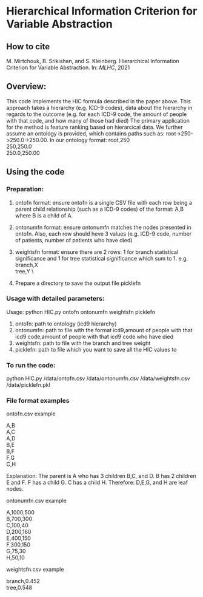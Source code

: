 # Hierarchical Information Criterion for Variable Abstraction

## How to cite

M. Mirtchouk, B. Srikishan, and S. Kleinberg. Hierarchical Information Criterion for Variable Abstraction. In: *MLHC*, 2021

## Overview:

This code implements the HIC formula described in the paper above. This approach takes a hierarchy (e.g. ICD-9 codes), data about the hierarchy in regards to the outcome (e.g. for each ICD-9 code, the amount of people with that code, and how many of those had died) 
The primary application for the method is feature ranking based on hierarcical data.
We further assume an ontology is provided, which contains paths such as: root->250->250.0->250.00. In our ontology format:
root,250  \
250,250.0  \
250.0,250.00  

## Using the code

### Preparation:

1. ontofn format: ensure ontofn is a single CSV file with each row being a parent child relationship (such as a ICD-9 codes) of the format: A,B where B is a child of A.

2. ontonumfn format: ensure ontonumfn matches the nodes presented in ontofn. Also, each row should heve 3 values (e.g. ICD-9 code, number of patients, number of patients who have died)

3. weightsfn format: ensure there are 2 rows: 1 for branch statistical significance and 1 for tree statistical significance which sum to 1. 
e.g.  \
branch,X  \
tree,Y  \

4. Prepare a directory to save the output file picklefn


### Usage with detailed parameters:

Usage: python HIC.py ontofn ontonumfn weightsfn picklefn

1. ontofn: path to ontology (icd9 hierarchy)
2. ontonumfn: path to file with the format icd9,amount of people with that icd9 code,amount of people with that icd9 code who have died
3. weightsfn: path to file with the branch and tree weight
4. picklefn: path to file which you want to save all the HIC values to

### To run the code:

python HIC.py /data/ontofn.csv /data/ontonumfn.csv /data/weightsfn.csv /data/picklefn.pkl

### File format examples

ontofn.csv example

A,B   \
A,C   \
A,D   \
B,E   \
B,F   \
F,G   \
C,H

Explanation: The parent is A who has 3 children B,C, and D. B has 2 children E and F. F has a child G. C has a child H. Therefore: D,E,G, and H are leaf nodes. 

ontonumfn.csv example  

A,1000,500 \
B,700,300 \
C,100,40 \
D,200,160 \
E,400,150 \
F,300,150 \
G,75,30 \
H,50,10 

weightsfn.csv example 

branch,0.452 \
tree,0.548
